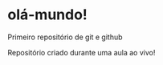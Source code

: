 # olá-mundo!
 Primeiro repositório de git e github

 Repositório criado durante uma aula ao vivo!

 
